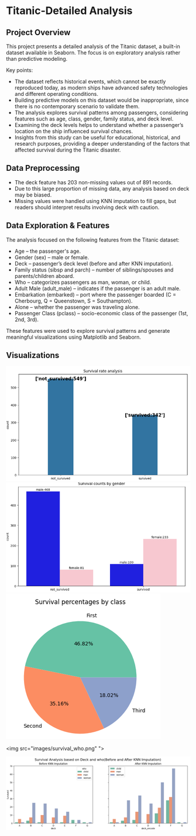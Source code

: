 # Titanic-Detailed Analysis

## Project Overview

This project presents a detailed analysis of the Titanic dataset, a built-in dataset available in Seaborn. The focus is on exploratory analysis rather than predictive modeling.

Key points:
- The dataset reflects historical events, which cannot be exactly reproduced today, as modern ships have advanced safety technologies and different operating conditions.
- Building predictive models on this dataset would be inappropriate, since there is no contemporary scenario to validate them.
- The analysis explores survival patterns among passengers, considering features such as age, class, gender, family status, and deck level.
- Examining the deck levels helps to understand whether a passenger’s location on the ship influenced survival chances.
- Insights from this study can be useful for educational, historical, and research purposes, providing a deeper understanding of the factors that affected survival during the Titanic disaster.
  
## Data Preprocessing

- The deck feature has 203 non-missing values out of 891 records.  
- Due to this large proportion of missing data, any analysis based on deck may be biased.  
- Missing values were handled using KNN imputation to fill gaps, but readers should interpret results involving deck with caution.

## Data Exploration & Features

The analysis focused on the following features from the Titanic dataset:

- Age – the passenger's age.  
- Gender (sex) – male or female.  
- Deck – passenger’s deck level (before and after KNN imputation).  
- Family status (sibsp and parch) – number of siblings/spouses and parents/children aboard.  
- Who – categorizes passengers as man, woman, or child.  
- Adult Male (adult_male) – indicates if the passenger is an adult male.  
- Embarkation (embarked) – port where the passenger boarded (C = Cherbourg, Q = Queenstown, S = Southampton).  
- Alone – whether the passenger was traveling alone.  
- Passenger Class (pclass) – socio-economic class of the passenger (1st, 2nd, 3rd).  

These features were used to explore survival patterns and generate meaningful visualizations using Matplotlib and Seaborn.
## Visualizations

<img src="/images/survival-non_survival.png" >


<img src="images/survival_gender.png" >

<img src="images/survival_pclass.png">


<img src="images/survival_who.png" ">



<img src="images/survival-deck.png">

